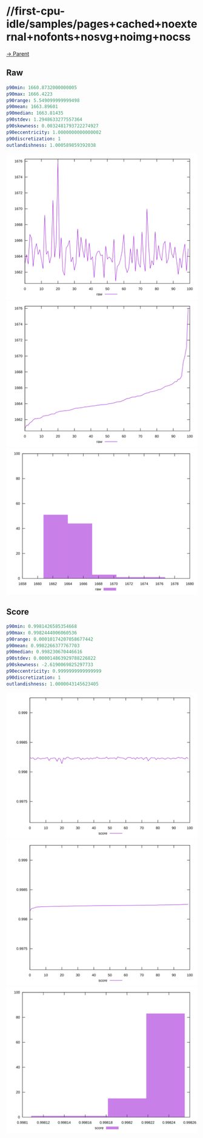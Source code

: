 
# //first-cpu-idle/samples/pages+cached+noexternal+nofonts+nosvg+noimg+nocss

[→ Parent](../..)


## Raw


```yaml
p90min: 1660.8732000000005
p90max: 1666.4223
p90range: 5.549099999999498
p90mean: 1663.89601
p90median: 1663.81435
p90stdev: 1.2948633277557364
p90skewness: 0.0032481793722274927
p90eccentricity: 1.0000000000000002
p90discretization: 1
outlandishness: 1.000589859392038

```

![PLOT: raw-values](./raw/values.svg)![PLOT: raw-sorted](./raw/sorted.svg)![PLOT: raw-histogram](./raw/histogram.svg)
## Score


```yaml
p90min: 0.9981426585354668
p90max: 0.9982444006060536
p90range: 0.00010174207058677442
p90mean: 0.9982266377767703
p90median: 0.998230670446616
p90stdev: 0.000014863929788226822
p90skewness: -2.6190069825297733
p90eccentricity: 0.9999999999999999
p90discretization: 1
outlandishness: 1.0000043145623405

```

![PLOT: score-values](./score/values.svg)![PLOT: score-sorted](./score/sorted.svg)![PLOT: score-histogram](./score/histogram.svg)